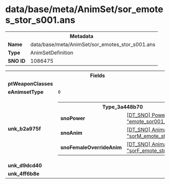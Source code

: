 <h1>data/base/meta/AnimSet/sor_emotes_stor_s001.ans</h1><table><tr><th colspan="100%">Metadata</th></tr><tr><td><b>Name</b></td><td>data/base/meta/AnimSet/sor_emotes_stor_s001.ans</td></tr><tr><td><b>Type</b></td><td>AnimSetDefinition</td></tr><tr><td><b>SNO ID</b></td><td>1086475</td></tr></table>

<table><tr><th colspan="100%">Fields</th></tr><tr><td><b>ptWeaponClasses</b></td><td></td></tr><tr><td><b>eAnimsetType</b></td><td><code>0</code></td></tr><tr><td><b>unk_b2a975f</b></td><td><table><tr><th colspan="100%">Type_3a448b70</th></tr><tr><td><b>snoPower</b></td><td><a href="..\Power\emote_sor001_stor.pow">[DT_SNO] Power: "emote_sor001_stor"</a></td></tr><tr><td><b>snoAnim</b></td><td><a href="..\Anim\sorM_emote_stor_001.ani">[DT_SNO] Animation: "sorM_emote_stor_001"</a></td></tr><tr><td><b>snoFemaleOverrideAnim</b></td><td><a href="..\Anim\sorF_emote_stor_001.ani">[DT_SNO] Animation: "sorF_emote_stor_001"</a></td></tr></table>


</td></tr><tr><td><b>unk_d9dcd40</b></td><td></td></tr><tr><td><b>unk_4ff6b8e</b></td><td></td></tr></table>

